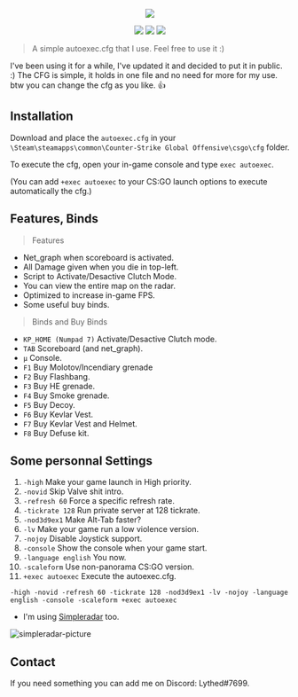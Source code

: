 <p align="center">
  <img src="https://i.imgur.com/eI9JHdW.png">
</p>
<p align="center">
  <img src="https://forthebadge.com/images/badges/made-with-crayons.svg">
  <img src="https://forthebadge.com/images/badges/for-you.svg">
  <img src="https://forthebadge.com/images/badges/check-it-out.svg">
</p>

> A simple autoexec.cfg that I use. Feel free to use it :)

I've been using it for a while, I've updated it and decided to put it in public. :)
The CFG is simple, it holds in one file and no need for more for my use. btw you can change the cfg as you like. 👍

## Installation

Download and place the `autoexec.cfg` in your `\Steam\steamapps\common\Counter-Strike Global Offensive\csgo\cfg` folder.

To execute the cfg, open your in-game console and type `exec autoexec`.

(You can add `+exec autoexec` to your CS:GO launch options to execute automatically the cfg.)

## Features, Binds
> Features
* Net_graph when scoreboard is activated.
* All Damage given when you die in top-left.
* Script to Activate/Desactive Clutch Mode.
* You can view the entire map on the radar.
* Optimized to increase in-game FPS.
* Some useful buy binds.

> Binds and Buy Binds
* `KP_HOME (Numpad 7)` Activate/Desactive Clutch mode.
* `TAB` Scoreboard (and net_graph).
* `µ` Console.
* `F1` Buy Molotov/Incendiary grenade
* `F2` Buy Flashbang.
* `F3` Buy HE grenade.
* `F4` Buy Smoke grenade.
* `F5` Buy Decoy.
* `F6` Buy Kevlar Vest.
* `F7` Buy Kevlar Vest and Helmet.
* `F8` Buy Defuse kit.

## Some personnal Settings
1. `-high` Make your game launch in High priority.
2. `-novid` Skip Valve shit intro.
3. `-refresh 60` Force a specific refresh rate.
4. `-tickrate 128` Run private server at 128 tickrate.
5. `-nod3d9ex1` Make Alt-Tab faster?
6. `-lv` Make your game run a low violence version.
7. `-nojoy` Disable Joystick support.
8. `-console` Show the console when your game start.
9. `-language english` You now.
10. `-scaleform` Use non-panorama CS:GO version.
11. `+exec autoexec` Execute the autoexec.cfg.

`-high -novid -refresh 60 -tickrate 128 -nod3d9ex1 -lv -nojoy -language english -console -scaleform +exec autoexec`

* I'm using [Simpleradar](http://www.simpleradar.com/) too.

![simpleradar-picture](https://i.imgur.com/GHQGqXQ.png)

## Contact

If you need something you can add me on Discord: Lythed#7699.
